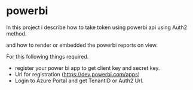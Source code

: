 # powerbi


In this project i describe how to take token using powerbi api using Auth2 method.

and how to render or embedded the powerbi reports on view.

For this following things required.
* register your power bi app to get client key and secret key.
* Url for registration (https://dev.powerbi.com/apps)
* Login to Azure Portal and get TenantID or Auth2 Url.


